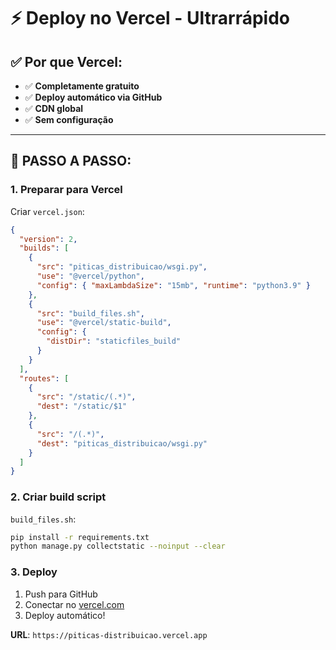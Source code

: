 # ⚡ Deploy no Vercel - Ultrarrápido

## ✅ **Por que Vercel:**
- ✅ **Completamente gratuito**
- ✅ **Deploy automático via GitHub**
- ✅ **CDN global**
- ✅ **Sem configuração**

---

## 🚀 **PASSO A PASSO:**

### **1. Preparar para Vercel**
Criar `vercel.json`:
```json
{
  "version": 2,
  "builds": [
    {
      "src": "piticas_distribuicao/wsgi.py",
      "use": "@vercel/python",
      "config": { "maxLambdaSize": "15mb", "runtime": "python3.9" }
    },
    {
      "src": "build_files.sh",
      "use": "@vercel/static-build",
      "config": {
        "distDir": "staticfiles_build"
      }
    }
  ],
  "routes": [
    {
      "src": "/static/(.*)",
      "dest": "/static/$1"
    },
    {
      "src": "/(.*)",
      "dest": "piticas_distribuicao/wsgi.py"
    }
  ]
}
```

### **2. Criar build script**
`build_files.sh`:
```bash
pip install -r requirements.txt
python manage.py collectstatic --noinput --clear
```

### **3. Deploy**
1. Push para GitHub
2. Conectar no [vercel.com](https://vercel.com)
3. Deploy automático!

**URL**: `https://piticas-distribuicao.vercel.app`
